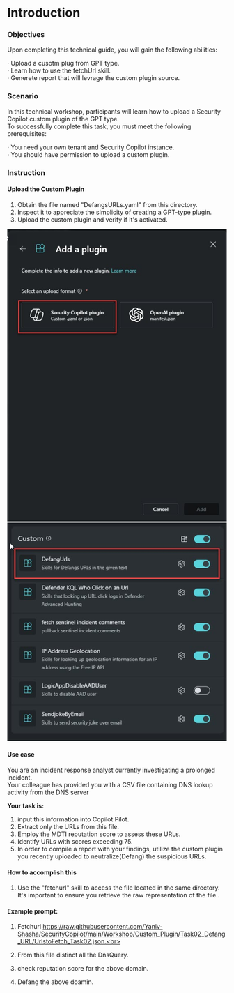# Introduction 

### Objectives

Upon completing this technical guide, you will gain the following abilities:<br>

· Upload a cusotm plug from GPT type.<br>
· Learn how to use the fetchUrl skill.<br>
· Generete report that will levrage the custom plugin source.<br>



### Scenario
In this technical workshop, participants will learn how to upload a Security Copilot custom plugin of the GPT type.<br> 
To successfully complete this task, you must meet the following prerequisites:<br>

· You need your own tenant and Security Copilot instance.<br>
· You should have permission to upload a custom plugin.<br>



###  Instruction
    

#### Upload the Custom Plugin 


1. Obtain the file named "DefangsURLs.yaml" from this directory.<br>
2. Inspect it to appreciate the simplicity of creating a GPT-type plugin.<br>
3. Upload the custom plugin and verify if it's activated.<br>

<img src="https://github.com/Yaniv-Shasha/SecurityCopilot/blob/cfcd1baf606277478b7512be8bf3e43c7074f870/Workshop/Custom_Plugin/Task01_Send_jokeByemail/Images/upload_plugin.jpg"/>


<img src="https://github.com/Yaniv-Shasha/SecurityCopilot/blob/f15ba2df94fbba97cb9adf70426cdf4d471b28fb/Workshop/Custom_Plugin/Task02_Defang_URL/images/plugin-turnON.jpg"/>


####  Use case

You are an incident response analyst currently investigating a prolonged incident.<br> 
Your colleague has provided you with a CSV file containing DNS lookup activity from the DNS server<br>


**Your task is:**<br>

1. input this information into Copilot Pilot.
2. Extract only the URLs from this file.
3. Employ the MDTI reputation score to assess these URLs.
4. Identify URLs with scores exceeding 75.
5. In order to compile a report with your findings, utilize the custom plugin you recently uploaded to neutralize(Defang) the suspicious URLs.


####  How to accomplish this

1. Use the "fetchurl" skill to access the file located in the same directory. It's important to ensure you retrieve the raw representation of the file..<br> 

####   Example prompt:

1. Fetchurl https://raw.githubusercontent.com/Yaniv-Shasha/SecurityCopilot/main/Workshop/Custom_Plugin/Task02_Defang_URL/UrlstoFetch_Task02.json.<br> 

2. From this file distinct all the DnsQuery.<br> 

3. check reputation score for the above domain.<br> 

3. Defang the above doamin.<br> 




